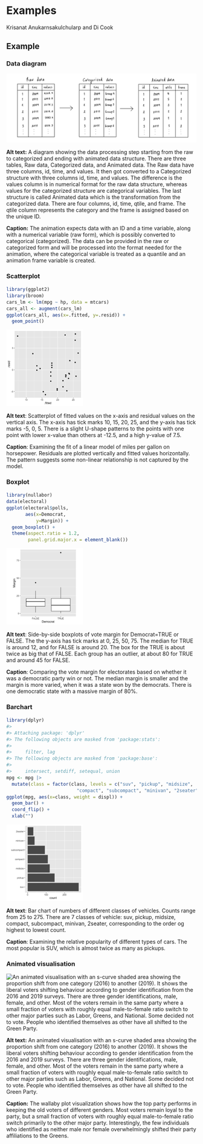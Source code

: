Examples
================
Krisanat Anukarnsakulchularp and Di Cook

## Example

### Data diagram

<img src="figures/diagram.png"
alt="A diagram showing the data processing step starting from the raw to categorized and ending with animated data structure. There are three tables, Raw data, Categorized data, and Animated data. The Raw data have three columns, id, time, and values. It then got converted to a Categorized structure with three columns id, time, and values. The difference is the values column is in numerical format for the raw data structure, whereas values for the categorized structure are categorical variables. The last structure is called Animated data which is the transformation from the categorized data. There are four columns, id, time, qtile, and frame. The qtile column represents the category and the frame is assigned based on the unique ID." />

**Alt text:** A diagram showing the data processing step starting from
the raw to categorized and ending with animated data structure. There
are three tables, Raw data, Categorized data, and Animated data. The Raw
data have three columns, id, time, and values. It then got converted to
a Categorized structure with three columns id, time, and values. The
difference is the values column is in numerical format for the raw data
structure, whereas values for the categorized structure are categorical
variables. The last structure is called Animated data which is the
transformation from the categorized data. There are four columns, id,
time, qtile, and frame. The qtile column represents the category and the
frame is assigned based on the unique ID.

**Caption:** The animation expects data with an ID and a time variable,
along with a numerical variable (raw form), which is possibly converted
to categorical (categorized). The data can be provided in the raw or
categorized form and will be processed into the format needed for the
animation, where the categorical variable is treated as a quantile and
an animation frame variable is created.

### Scatterplot

``` r
library(ggplot2)
library(broom)
cars_lm <- lm(mpg ~ hp, data = mtcars)
cars_all <- augment(cars_lm)
ggplot(cars_all, aes(x=.fitted, y=.resid)) + 
  geom_point()
```

<img src="figures/resid-plot-1.png" alt="Scatterplot of fitted values on the x-axis and residual values on the vertical axis. The x-axis has tick marks 10, 15, 20, 25, and the y-axis has tick marks -5, 0, 5. There is a slight U-shape patterns to the points with one point with lower x-value than others at -12.5, and a high y-value of 7.5." width="40%" />

**Alt text**: Scatterplot of fitted values on the x-axis and residual
values on the vertical axis. The x-axis has tick marks 10, 15, 20, 25,
and the y-axis has tick marks -5, 0, 5. There is a slight U-shape
patterns to the points with one point with lower x-value than others at
-12.5, and a high y-value of 7.5.

**Caption**: Examining the fit of a linear model of miles per gallon on
horsepower. Residuals are plotted vertically and fitted values
horizontally. The pattern suggests some non-linear relationship is not
captured by the model.

### Boxplot

``` r
library(nullabor)
data(electoral)
ggplot(electoral$polls, 
       aes(x=Democrat, 
           y=Margin)) +
  geom_boxplot() +
  theme(aspect.ratio = 1.2, 
        panel.grid.major.x = element_blank())
```

<img src="figures/boxplot-1.png" alt="Side-by-side boxplots of vote margin for Democrat=TRUE or FALSE. The the y-axis has tick marks at 0, 25, 50, 75. The median for TRUE is around 12, and for FALSE is around 20. The box for the TRUE is about twice as big that of FALSE. Each group has an outlier, at about 80 for TRUE and around 45 for FALSE." width="40%" />

**Alt text**: Side-by-side boxplots of vote margin for Democrat=TRUE or
FALSE. The the y-axis has tick marks at 0, 25, 50, 75. The median for
TRUE is around 12, and for FALSE is around 20. The box for the TRUE is
about twice as big that of FALSE. Each group has an outlier, at about 80
for TRUE and around 45 for FALSE.

**Caption**: Comparing the vote margin for electorates based on whether
it was a democratic party win or not. The median margin is smaller and
the margin is more varied, when it was a state won by the democrats.
There is one democratic state with a massive margin of 80%.

### Barchart

``` r
library(dplyr)
#> 
#> Attaching package: 'dplyr'
#> The following objects are masked from 'package:stats':
#> 
#>     filter, lag
#> The following objects are masked from 'package:base':
#> 
#>     intersect, setdiff, setequal, union
mpg <- mpg |>
  mutate(class = factor(class, levels = c("suv", "pickup", "midsize", 
                          "compact", "subcompact", "minivan", "2seater")))
ggplot(mpg, aes(x=class, weight = displ)) +
  geom_bar() +
  coord_flip() +
  xlab("")
```

<img src="figures/barchart-1.png" alt="Bar chart of numbers of different classes of vehicles. Counts range from 25 to 275. There are 7 classes of vehicle: suv, pickup, midsize, compact, subcompact, minivan, 2seater, corresponding to the order og highest to lowest count." width="40%" />

**Alt text**: Bar chart of numbers of different classes of vehicles.
Counts range from 25 to 275. There are 7 classes of vehicle: suv,
pickup, midsize, compact, subcompact, minivan, 2seater, corresponding to
the order og highest to lowest count.

**Caption**: Examining the relative popularity of different types of
cars. The most popular is SUV, which is almost twice as many as pickups.

### Animated visualisation

<img src="figures/animation.gif"
alt="An animated visualisation with an s-curve shaded area showing the proportion shift from one category (2016) to another (2019). It shows the liberal voters shifting behaviour according to gender identification from the 2016 and 2019 surveys. There are three gender identifications, male, female, and other. Most of the voters remain in the same party where a small fraction of voters with roughly equal male-to-female ratio switch to other major parties such as Labor, Greens, and National. Some decided not to vote. People who identified themselves as other have all shifted to the Green Party." />

**Alt text:** An animated visualisation with an s-curve shaded area
showing the proportion shift from one category (2016) to another (2019).
It shows the liberal voters shifting behaviour according to gender
identification from the 2016 and 2019 surveys. There are three gender
identifications, male, female, and other. Most of the voters remain in
the same party where a small fraction of voters with roughly equal
male-to-female ratio switch to other major parties such as Labor,
Greens, and National. Some decided not to vote. People who identified
themselves as other have all shifted to the Green Party.

**Caption:** The wallaby plot visualization shows how the top party
performs in keeping the old voters of different genders. Most voters
remain loyal to the party, but a small fraction of voters with roughly
equal male-to-female ratio switch primarily to the other major party.
Interestingly, the few individuals who identified as neither male nor
female overwhelmingly shifted their party affiliations to the Greens.
